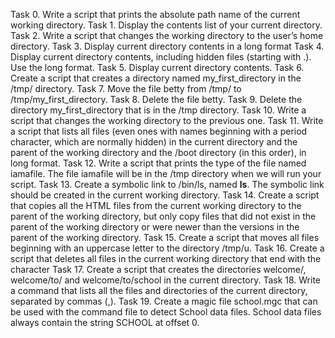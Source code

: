 Task 0. Write a script that prints the absolute path name of the current working directory.
Task 1. Display the contents list of your current directory.
Task 2. Write a script that changes the working directory to the user’s home directory.
Task 3. Display current directory contents in a long format
Task 4. Display current directory contents, including hidden files (starting with .). Use the long format.
Task 5. Display current directory contents.
Task 6. Create a script that creates a directory named my_first_directory in the /tmp/ directory.
Task 7. Move the file betty from /tmp/ to /tmp/my_first_directory.
Task 8. Delete the file betty.
Task 9. Delete the directory my_first_directory that is in the /tmp directory.
Task 10. Write a script that changes the working directory to the previous one. 
Task 11. Write a script that lists all files (even ones with names beginning with a period character, which are normally hidden) in the current directory and the parent of the working directory and the /boot directory (in this order), in long format.
Task 12. Write a script that prints the type of the file named iamafile. The file iamafile will be in the /tmp directory when we will run your script.
Task 13. Create a symbolic link to /bin/ls, named __ls__. The symbolic link should be created in the current working directory.
Task 14. Create a script that copies all the HTML files from the current working directory to the parent of the working directory, but only copy files that did not exist in the parent of the working directory or were newer than the versions in the parent of the working directory.
Task 15. Create a script that moves all files beginning with an uppercase letter to the directory /tmp/u.
Task 16. Create a script that deletes all files in the current working directory that end with the character
Task 17. Create a script that creates the directories welcome/, welcome/to/ and welcome/to/school in the current directory.
Task 18. Write a command that lists all the files and directories of the current directory, separated by commas (,).
Task 19. Create a magic file school.mgc that can be used with the command file to detect School data files. School data files always contain the string SCHOOL at offset 0.
